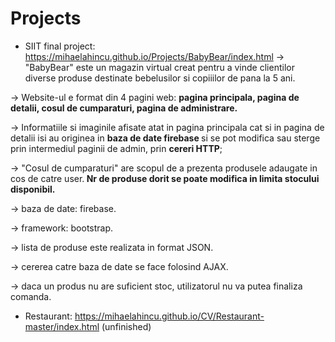 # Projects
- SIIT final project: https://mihaelahincu.github.io/Projects/BabyBear/index.html 
→	"BabyBear" este un magazin virtual creat pentru a vinde clientilor diverse produse destinate bebelusilor si copiiilor de pana la 5 ani.

→	Website-ul e format din 4 pagini web: <b>pagina principala, pagina de detalii, cosul de cumparaturi, pagina de administrare.</b>

→	Informatiile si imaginile afisate atat in pagina principala cat si in pagina de detalii isi au originea in <b> baza de date firebase </b> si se pot modifica sau sterge prin intermediul paginii de admin, prin <b>cereri HTTP</b>;

→	"Cosul de cumparaturi" are scopul de a prezenta produsele adaugate in cos de catre user.<b> Nr de produse dorit se poate modifica in limita stocului disponibil.</b>

→	baza de date: firebase.

→	framework: bootstrap.

→	lista de produse este realizata in format JSON.

→	cererea catre baza de date se face folosind AJAX.

→	daca un produs nu are suficient stoc, utilizatorul nu va putea finaliza comanda.


- Restaurant: https://mihaelahincu.github.io/CV/Restaurant-master/index.html (unfinished)
